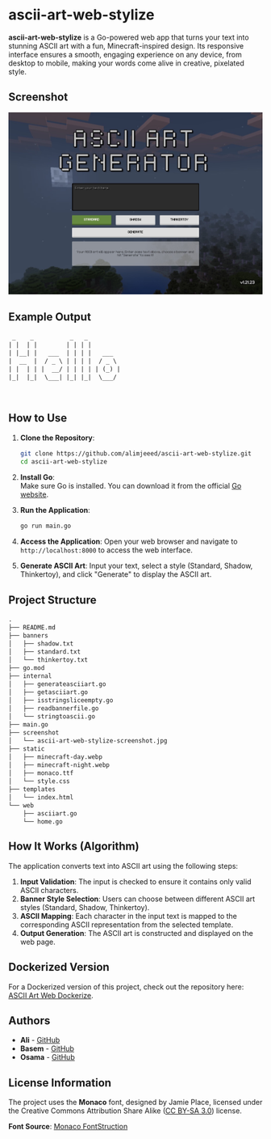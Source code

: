 # ascii-art-web-stylize

**ascii-art-web-stylize** is a Go-powered web app that turns your text into stunning ASCII art with a fun, Minecraft-inspired design. Its responsive interface ensures a smooth, engaging experience on any device, from desktop to mobile, making your words come alive in creative, pixelated style.

## Screenshot

![Screenshot of ascii-art-web-stylize](https://github.com/alimjeeed/ascii-art-web-stylize/blob/main/screenshot/ascii-art-web-stylize-screenshot.jpg)

## Example Output

```plaintext
 _    _          _   _          
| |  | |        | | | |         
| |__| |   ___  | | | |   ___   
|  __  |  / _ \ | | | |  / _ \  
| |  | | |  __/ | | | | | (_) | 
|_|  |_|  \___| |_| |_|  \___/  
                                
                                
```

## How to Use

1. **Clone the Repository**:
    ```bash
    git clone https://github.com/alimjeeed/ascii-art-web-stylize.git
    cd ascii-art-web-stylize
    ```

2. **Install Go**:  
   Make sure Go is installed. You can download it from the official [Go website](https://golang.org/).

3. **Run the Application**:
    ```bash
    go run main.go
    ```

4. **Access the Application**:
   Open your web browser and navigate to `http://localhost:8000` to access the web interface.

5. **Generate ASCII Art**:
   Input your text, select a style (Standard, Shadow, Thinkertoy), and click "Generate" to display the ASCII art.

## Project Structure

```plaintext
.
├── README.md
├── banners
│   ├── shadow.txt
│   ├── standard.txt
│   └── thinkertoy.txt
├── go.mod
├── internal
│   ├── generateasciiart.go
│   ├── getasciiart.go
│   ├── isstringsliceempty.go
│   ├── readbannerfile.go
│   └── stringtoascii.go
├── main.go
├── screenshot
│   └── ascii-art-web-stylize-screenshot.jpg
├── static
│   ├── minecraft-day.webp
│   ├── minecraft-night.webp
│   ├── monaco.ttf
│   └── style.css
├── templates
│   └── index.html
└── web
    ├── asciiart.go
    └── home.go
```
   
## How It Works (Algorithm)

The application converts text into ASCII art using the following steps:

1. **Input Validation**: The input is checked to ensure it contains only valid ASCII characters.
2. **Banner Style Selection**: Users can choose between different ASCII art styles (Standard, Shadow, Thinkertoy).
3. **ASCII Mapping**: Each character in the input text is mapped to the corresponding ASCII representation from the selected template.
4. **Output Generation**: The ASCII art is constructed and displayed on the web page.

## Dockerized Version

For a Dockerized version of this project, check out the repository here: [ASCII Art Web Dockerize](https://github.com/alimjeeed/ascii-art-web-dockerize.git).

## Authors

- **Ali** - [GitHub](https://github.com/alimjeeed)
- **Basem** - [GitHub](https://github.com/basem9999)
- **Osama** - [GitHub](https://github.com/oalmaska)

## License Information

The project uses the **Monaco** font, designed by Jamie Place, licensed under the Creative Commons Attribution Share Alike ([CC BY-SA 3.0](http://creativecommons.org/licenses/by-sa/3.0/)) license.

**Font Source**: [Monaco FontStruction](http://fontstruct.com/fontstructions/show/753435)
